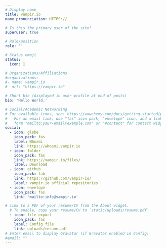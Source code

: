 ```yaml
---
# Display name
title: vampir.io
name_pronunciation: HTTPS://

# Is this the primary user of the site?
superuser: true

# Role/position
role: ''

# Status emoji
status:
  icon: 🧛

# Organizations/Affiliations
#organizations:
#- name: vampir.io
#  url: "https://vampir.io"

# Short bio (displayed in user profile at end of posts)
bio: 'Hello World.'

# Social/Academic Networking
# For available icons, see: https://wowchemy.com/docs/getting-started/page-builder/#icons
#   For an email link, use "fas" icon pack, "envelope" icon, and a link in the
#   form "mailto:your-email@example.com" or "#contact" for contact widget.
social:
  - icon: globe
    icon_pack: fas
    label: Whoami
    link: https://whoami.vampir.io
  - icon: folder
    icon_pack: fas
    link: https://vampir.io/files/
    label: Download
  - icon: github
    icon_pack: fab
    link: https://github.com/vampir-io/
    label: vampir.io official repositories
  - icon: envelope
    icon_pack: fas
    link: 'mailto:info@vampir.io'

# Link to a PDF of your resume/CV from the About widget.
  # To enable, copy your resume/CV to `static/uploads/resume.pdf`
  - icon: file-export
    icon_pack: fas
    label: Config file
    link: uploads/resume.pdf
# Enter email to display Gravatar (if Gravatar enabled in Config)
#email: ""
---
```

